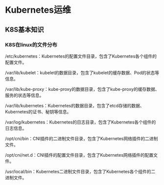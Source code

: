 # Kubernetes运维
## K8S基本知识
### K8S在linux的文件分布
/etc/kubernetes：Kubernetes的配置文件目录，包含了Kubernetes各个组件的配置文件。

/var/lib/kubelet：kubelet的数据目录，包含了kubelet的缓存数据、Pod的状态等信息。

/var/lib/kube-proxy：kube-proxy的数据目录，包含了kube-proxy的缓存数据、服务的状态等信息。

/var/lib/kubernetes：Kubernetes的数据目录，包含了etcd存储的数据、Kubernetes的证书、秘钥等信息。

/var/log/kubernetes：Kubernetes的日志目录，包含了Kubernetes各个组件的日志信息。

/opt/cni/bin：CNI插件的二进制文件目录，包含了Kubernetes网络插件的二进制文件。

/opt/cni/net.d：CNI插件的配置文件目录，包含了Kubernetes网络插件的配置文件。

/usr/local/bin：Kubernetes二进制文件目录，包含了Kubernetes各个组件的二进制文件。
